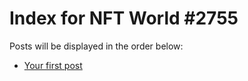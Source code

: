 # Index for NFT World #2755
Posts will be displayed in the order below:

- [Your first post](./001-first.md)

